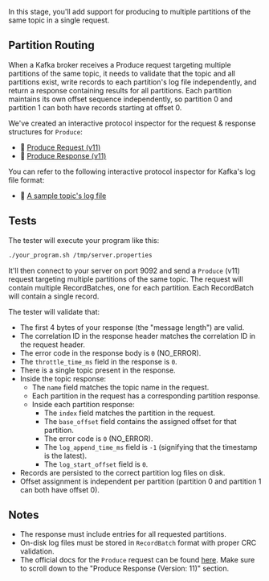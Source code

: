 In this stage, you'll add support for producing to multiple partitions of the same topic in a single request.

## Partition Routing

When a Kafka broker receives a Produce request targeting multiple partitions of the same topic, it needs to validate that the topic and all partitions exist, write records to each partition's log file independently, and return a response containing results for all partitions. Each partition maintains its own offset sequence independently, so partition 0 and partition 1 can both have records starting at offset 0.

We've created an interactive protocol inspector for the request & response structures for `Produce`:

- 🔎 [Produce Request (v11)](https://binspec.org/kafka-produce-request-v11)
- 🔎 [Produce Response (v11)](https://binspec.org/kafka-produce-response-v11)

You can refer to the following interactive protocol inspector for Kafka's log file format:
- 🔎 [A sample topic's log file](https://binspec.org/kafka-topic-log)

## Tests

The tester will execute your program like this:

```bash
./your_program.sh /tmp/server.properties
```

It'll then connect to your server on port 9092 and send a `Produce` (v11) request targeting multiple partitions of the same topic. The request will contain multiple RecordBatches, one for each partition. Each RecordBatch will contain a single record. 

The tester will validate that:

- The first 4 bytes of your response (the "message length") are valid.
- The correlation ID in the response header matches the correlation ID in the request header.
- The error code in the response body is `0` (NO_ERROR).
- The `throttle_time_ms` field in the response is `0`.
- There is a single topic present in the response.
- Inside the topic response:
  - The `name` field matches the topic name in the request.
  - Each partition in the request has a corresponding partition response.
  - Inside each partition response:
    - The `index` field matches the partition in the request.
    - The `base_offset` field contains the assigned offset for that partition.
    - The error code is `0` (NO_ERROR).
    - The `log_append_time_ms` field is `-1` (signifying that the timestamp is the latest).
    - The `log_start_offset` field is `0`.
- Records are persisted to the correct partition log files on disk.
- Offset assignment is independent per partition (partition 0 and partition 1 can both have offset 0). 

## Notes

- The response must include entries for all requested partitions.
- On-disk log files must be stored in `RecordBatch` format with proper CRC validation.
- The official docs for the `Produce` request can be found [here](https://kafka.apache.org/protocol.html#The_Messages_Produce). Make sure to scroll down to the "Produce Response (Version: 11)" section.
